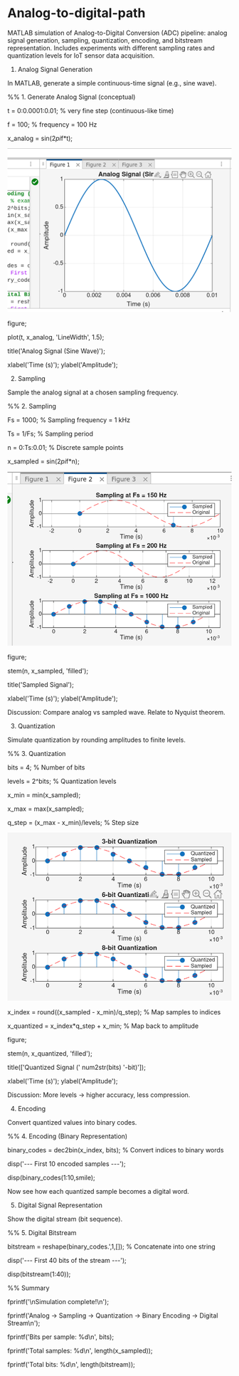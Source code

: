 # Analog-to-digital-path
MATLAB simulation of Analog-to-Digital Conversion (ADC) pipeline: analog signal generation, sampling, quantization, encoding, and bitstream representation. Includes experiments with different sampling rates and quantization levels for IoT sensor data acquisition.
1. Analog Signal Generation

In MATLAB, generate a simple continuous-time signal (e.g., sine wave).

%% 1. Generate Analog Signal (conceptual)

t = 0:0.0001:0.01;       % very fine step (continuous-like time)

f = 100;                 % frequency = 100 Hz

x_analog = sin(2*pi*f*t);



![pic1](images/pic1.png)

 

figure;

plot(t, x_analog, 'LineWidth', 1.5);

title('Analog Signal (Sine Wave)');

xlabel('Time (s)'); ylabel('Amplitude');

 

 2. Sampling

Sample the analog signal at a chosen sampling frequency.

%% 2. Sampling

Fs = 1000;               % Sampling frequency = 1 kHz

Ts = 1/Fs;               % Sampling period

n = 0:Ts:0.01;           % Discrete sample points

x_sampled = sin(2*pi*f*n);

 
![pic1](images/pic2.png)

figure;

stem(n, x_sampled, 'filled');

title('Sampled Signal');

xlabel('Time (s)'); ylabel('Amplitude');

 

 Discussion: Compare analog vs sampled wave. Relate to Nyquist theorem.

3. Quantization

Simulate quantization by rounding amplitudes to finite levels.

%% 3. Quantization

bits = 4;                           % Number of bits

levels = 2^bits;                    % Quantization levels

x_min = min(x_sampled);

x_max = max(x_sampled);

q_step = (x_max - x_min)/levels;    % Step size

 
![pic3](images/pic3.png)

x_index = round((x_sampled - x_min)/q_step); % Map samples to indices

x_quantized = x_index*q_step + x_min;        % Map back to amplitude

 

figure;

stem(n, x_quantized, 'filled');

title(['Quantized Signal (' num2str(bits) '-bit)']);

xlabel('Time (s)'); ylabel('Amplitude');

 

 Discussion: More levels → higher accuracy, less compression.

 4. Encoding

Convert quantized values into binary codes.

%% 4. Encoding (Binary Representation)

binary_codes = dec2bin(x_index, bits); % Convert indices to binary words

 

disp('--- First 10 encoded samples ---');

disp(binary_codes(1:10,smile);

 

 

Now see how each quantized sample becomes a digital word.

 

5. Digital Signal Representation

Show the digital stream (bit sequence).

%% 5. Digital Bitstream

bitstream = reshape(binary_codes.',1,[]); % Concatenate into one string

disp('--- First 40 bits of the stream ---');

disp(bitstream(1:40));

 

 

%% Summary

fprintf('\nSimulation complete!\n');

fprintf('Analog -> Sampling -> Quantization -> Binary Encoding -> Digital Stream\n');

fprintf('Bits per sample: %d\n', bits);

fprintf('Total samples: %d\n', length(x_sampled));

fprintf('Total bits: %d\n', length(bitstream));
